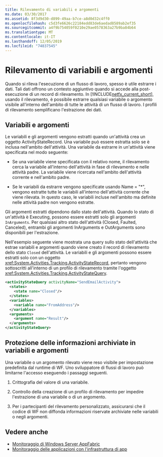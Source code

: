 ```yaml
---
title: Rilevamento di variabili e argomenti
ms.date: 03/30/2017
ms.assetid: 8f3d9d30-d899-49aa-b7ce-a8d0d32c4ff0
ms.openlocfilehash: c5d3fe6626c22184edd83de6aedad8589ab2ef35
ms.sourcegitcommit: a4f9b754059f0210e29ae0578363a27b9ba84b64
ms.translationtype: MT
ms.contentlocale: it-IT
ms.lasthandoff: 12/05/2019
ms.locfileid: "74837545"
---
```

# <a name="variable-and-argument-tracking"></a>Rilevamento di variabili e argomenti
Quando si rileva l'esecuzione di un flusso di lavoro, spesso è utile estrarre i dati. Tali dati offrono un contesto aggiuntivo quando si accede alla post-esecuzione di un record di rilevamento. In [!INCLUDE[netfx_current_short](../../../includes/netfx-current-short-md.md)], usando il rilevamento, è possibile estrarre qualsiasi variabile o argomento visibile all'interno dell'ambito di tutte le attività di un flusso di lavoro. I profili di rilevamento semplificano l'estrazione dei dati.  
  
## <a name="variables-and-arguments"></a>Variabili e argomenti  
 Le variabili e gli argomenti vengono estratti quando un'attività crea un oggetto ActivityStateRecord.  Una variabile può essere estratta solo se è inclusa nell'ambito dell'attività. Una variabile da estrarre in un'attività viene specificata nel modo seguente:  
  
- Se una variabile viene specificata con il relativo nome, il rilevamento cerca la variabile all'interno dell'attività in fase di rilevamento e nelle attività padre. La variabile viene ricercata nell'ambito dell'attività corrente e nell'ambito padre.  
  
- Se le variabili da estrarre vengono specificate usando Name = "\*", vengono estratte tutte le variabili all'interno dell'attività corrente che viene rilevata. In questo caso, le variabili incluse nell'ambito ma definite nelle attività padre non vengono estratte.  
  
 Gli argomenti estratti dipendono dallo stato dell'attività. Quando lo stato di un'attività è Executing, possono essere estratti solo gli argomenti `InArguments`. Per qualsiasi altro stato dell'attività (Closed, Faulted, Canceled), entrambi gli argomenti InArguments e OutArguments sono disponibili per l'estrazione.  
  
 Nell'esempio seguente viene mostrata una query sullo stato dell'attività che estrae variabili e argomenti quando viene creato il record di rilevamento dello stato `Closed` dell'attività. Le variabili e gli argomenti possono essere estratti solo con un oggetto <xref:System.Activities.Tracking.ActivityStateRecord>, pertanto vengono sottoscritti all'interno di un profilo di rilevamento tramite l'oggetto <xref:System.Activities.Tracking.ActivityStateQuery>.  
  
```xml  
<activityStateQuery activityName="SendEmailActivity">  
  <states>  
    <state name="Closed"/>  
  </states>  
  <variables>  
    <variable name="FromAddress"/>  
  </variables>  
  <arguments>  
    <argument name="Result"/>  
  </arguments>  
</activityStateQuery>  
```  
  
## <a name="protecting-information-stored-within-variables-and-arguments"></a>Protezione delle informazioni archiviate in variabili e argomenti  
 Una variabile o un argomento rilevato viene reso visibile per impostazione predefinita dal runtime di WF. Uno sviluppatore di flussi di lavoro può limitarne l'accesso eseguendo i passaggi seguenti.  
  
1. Crittografia del valore di una variabile.  
  
2. Controllo della creazione di un profilo di rilevamento per impedire l'estrazione di una variabile o di un argomento.  
  
3. Per i partecipanti del rilevamento personalizzato, assicurarsi che il codice di WF non diffonda informazioni riservate archiviate nelle variabili o negli argomenti.  
  
## <a name="see-also"></a>Vedere anche

- [Monitoraggio di Windows Server AppFabric](https://docs.microsoft.com/previous-versions/appfabric/ee677251(v=azure.10))
- [Monitoraggio delle applicazioni con l'infrastruttura di app](https://docs.microsoft.com/previous-versions/appfabric/ee677276(v=azure.10))
